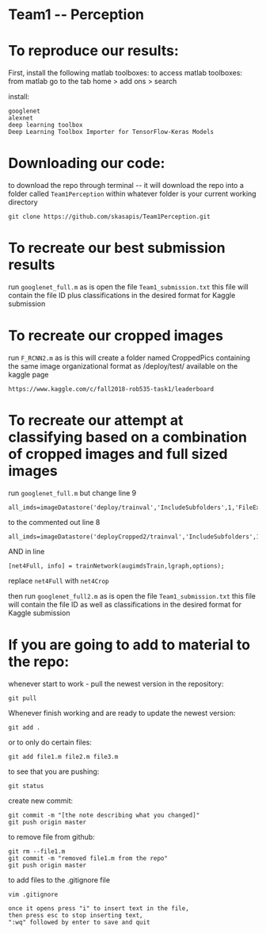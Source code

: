 # Team1 -- Perception

# To reproduce our results:

First, install the following matlab toolboxes:
to access matlab toolboxes: from matlab go to the tab home > add ons > search

install:
```
googlenet
alexnet
deep learning toolbox
Deep Learning Toolbox Importer for TensorFlow-Keras Models
```


# Downloading our code: 

to download the repo through terminal 
-- it will download the repo into a folder called ```Team1Perception``` within whatever folder is your current working directory 
```
git clone https://github.com/skasapis/Team1Perception.git
```


# To recreate our best submission results
run ```googlenet_full.m``` as is
open the file ```Team1_submission.txt``` 
this file will contain the file ID plus classifications in the desired format for Kaggle submission


# To recreate our cropped images
run ```F_RCNN2.m``` as is
this will create a folder named CroppedPics containing the same image organizational format as /deploy/test/ available on the kaggle page 
```
https://www.kaggle.com/c/fall2018-rob535-task1/leaderboard
```


# To recreate our attempt at classifying based on a combination of cropped images and full sized images
run ```googlenet_full.m```  but change line 9
```
all_imds=imageDatastore('deploy/trainval','IncludeSubfolders',1,'FileExtensions','.jpg');
```
to the commented out line 8
```
all_imds=imageDatastore('deployCropped2/trainval','IncludeSubfolders',1,'FileExtensions','.jpg');
```
AND in line 
```
[net4Full, info] = trainNetwork(augimdsTrain,lgraph,options);
```
replace ```net4Full``` with ```net4Crop```


then run ```googlenet_full2.m``` as is
open the file ```Team1_submission.txt``` 
this file will contain the file ID as well as classifications in the desired format for Kaggle submission


# If you are going to add to material to the repo:

whenever start to work - pull the newest version in the repository: 
```
git pull
```

Whenever finish working and are ready to update the newest version:                          
```
git add .
```

or to only do certain files:
```
git add file1.m file2.m file3.m    
```
to see that you are pushing:
```
git status   
```

create new commit: 
``` 
git commit -m "[the note describing what you changed]"                            
git push origin master
```

to remove file from github:        
``` 
git rm --file1.m
git commit -m "removed file1.m from the repo"
git push origin master
```

to add files to the .gitignore file
```
vim .gitignore
```
    once it opens press "i" to insert text in the file,
    then press esc to stop inserting text,
    ":wq" followed by enter to save and quit



